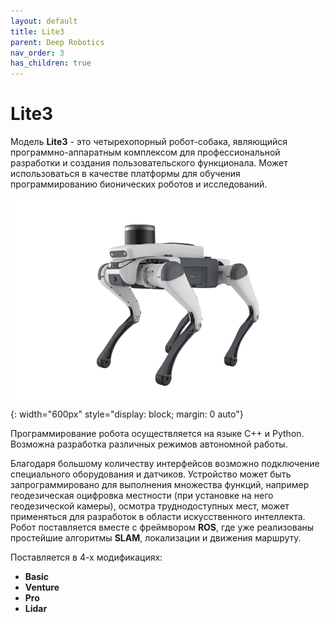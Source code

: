 ```yaml
---
layout: default
title: Lite3
parent: Deep Robotics
nav_order: 3
has_children: true
---
```


# Lite3


Модель **Lite3** - это четырехопорный робот-собака, являющийся программно-аппаратным комплексом для профессиональной разработки и создания пользовательского функционала. Может использоваться в качестве платформы для обучения программированию бионических роботов и исследований.

![bunker](/assets/images/lite3.png){: width="600px" style="display: block; margin: 0 auto"}

Программирование робота осуществляется на языке С++ и Python. Возможна разработка различных режимов автономной работы.

Благодаря большому количеству интерфейсов возможно подключение специального оборудования и датчиков. Устройство может быть запрограммировано для выполнения множества функций, например геодезическая оцифровка местности (при установке на него геодезической камеры), осмотра труднодоступных мест, может применяться для разработок в области искусственного интеллекта. Робот поставляется вместе с фреймвором **ROS**, где уже реализованы простейшие алгоритмы **SLAM**, локализации и движения маршруту.


Поставляется в 4-х модификациях:
- **Basic**
- **Venture**
- **Pro**
- **Lidar**






